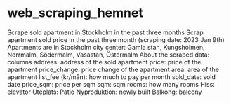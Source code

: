 # web_scraping_hemnet
Scrape sold apartment in Stockholm in the past three months
Scrap apartment sold price in the past three month (scraping date: 2023 Jan 9th)
Apartments are in Stockholm city center: Gamla stan, Kungsholmen, Norrmalm, Södermalm, Vasastan, Östermalm
About the scraped data:
columns
address: address of the sold apartment
price: price of the apartment
price_change: price change of the apartment
area: area of the apartment
list_fee (kr/mån): how much to pay per month
sold_date: sold date
price_sqm: price per sqm
sqm: sqm
rooms: how many rooms
Hiss: elevator
Uteplats: Patio
Nyproduktion: newly built
Balkong: balcony

